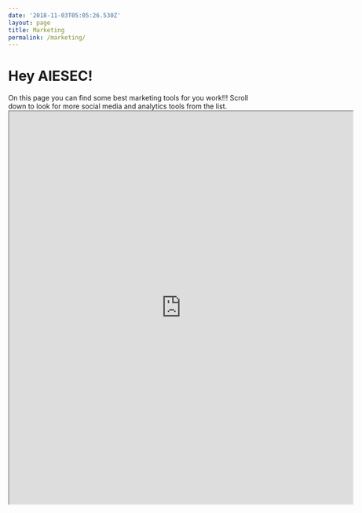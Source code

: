```yaml
---
date: '2018-11-03T05:05:26.530Z'
layout: page
title: Marketing
permalink: /marketing/
---
```


<h1>Hey AIESEC!</h1>
On this page you can find some best marketing tools for you work!!!
Scroll down to look for more social media and analytics tools from the list.

<iframe src="https://docs.google.com/spreadsheets/d/e/2PACX-1vStp_zF9I2VkxV6UmnMLYMcq8fxk0vPvh06AIDGQpU9A267Zt_WC-Ee_FTpzJGjzwYcIKXacJLBmuZL/pubhtml?gid=1259188920&amp;single=true&amp;widget=true&amp;headers=false" width="700" height="800"></iframe>
